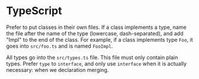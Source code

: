 # TypeScript

Prefer to put classes in their own files. If a class implements a type, name the
file after the name of the type (lowercase, dash-separated), and add "Impl" to
the end of the class. For example, if a class implements type `Foo`, it goes
into `src/foo.ts` and is named `FooImpl`.

All types go into the `src/types.ts` file. This file must only contain plain
types. Prefer `type` to `interface`, and only use `interface` when it is
actually necessary: when we declaration merging.
